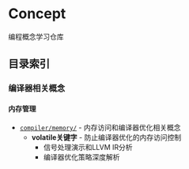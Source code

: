 # Concept

编程概念学习仓库

## 目录索引

### 编译器相关概念

#### 内存管理
- [`compiler/memory/`](compiler/memory/) - 内存访问和编译器优化相关概念
  - **volatile关键字** - 防止编译器优化的内存访问控制
    - 信号处理演示和LLVM IR分析
    - 编译器优化策略深度解析